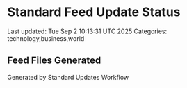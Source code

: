 # Standard Feed Update Status
Last updated: Tue Sep  2 10:13:31 UTC 2025
Categories: technology,business,world

## Feed Files Generated

Generated by Standard Updates Workflow
